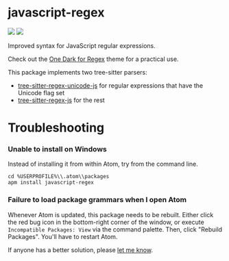 # javascript-regex
[![](https://img.shields.io/apm/v/javascript-regex)](https://atom.io/packages/javascript-regex) [![](https://img.shields.io/apm/dm/javascript-regex)](https://atom.io/packages/javascript-regex)

Improved syntax for JavaScript regular expressions.

Check out the [One Dark for Regex](https://atom.io/packages/one-dark-regex-syntax) theme for a practical use.

This package implements two tree-sitter parsers:
- [tree-sitter-regex-unicode-js](https://github.com/wizard04wsu/tree-sitter-regex-unicode-js) for regular expressions that have the Unicode flag set
- [tree-sitter-regex-js](https://github.com/wizard04wsu/tree-sitter-regex-js) for the rest

# Troubleshooting
### Unable to install on Windows
Instead of installing it from within Atom, try from the command line.

	cd %USERPROFILE%\\.atom\\packages
	apm install javascript-regex

### Failure to load package grammars when I open Atom
Whenever Atom is updated, this package needs to be rebuilt. Either click the red bug icon in the bottom-right corner of the window, or execute `Incompatible Packages: View` via the command palette. Then, click "Rebuild Packages". You'll have to restart Atom.

If anyone has a better solution, please [let me know](https://github.com/wizard04wsu/javascript-regex/issues/9).

